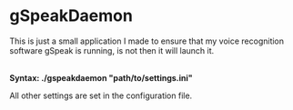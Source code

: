 gSpeakDaemon
============

This is just a small application I made to ensure that my voice recognition software gSpeak is running, is not then it will launch it.<br /><br />

<b>Syntax: ./gspeakdaemon "path/to/settings.ini"</b><br />

All other settings are set in the configuration file.